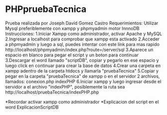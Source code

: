 # PHPpruebaTecnica
 Prueba realizada por Joseph David Gomez Castro
Requerimientos:
Utilizar Mysql preferiblemente con xampp y phpmyadmin motor InnnoDB
Instrucciones:
1.Iniciar Xampp como administrador, activar Apache y MySQL
2.Ingresar a localhost para comprobar que xampp esta activado
2.Acceder a phpmyadmin y luego a sql, puedes intentar con este link para mas rapido http://localhost/phpmyadmin/index.php?route=/server/sql
3.Aparece un espacio en blanco para pegar el script y un boton para continuar
3.Descargar el word llamado "scriptDB", copiar y pegarlo en ese espacio y luego click en continuar para crear la base de datos
4.Crear una carpeta en xampp adentro de la carpeta htdocs y llamarla "pruebaTecnica"
5.Copiar y pegar en la carpeta "pruebaTecnica" de xampp o en el servidor 2 archivos, llamados:
conexion.php
indexPHP
6.Iniciar xampp y luego ingresar desde el servidor a el archivo "indexPHP", posiblemente la ruta sea http://localhost/pruebaTecnica/indexPHP.php

*Recordar activar xampp como administrador
*Explicacion del script en el word ExplicacionScriptDB
